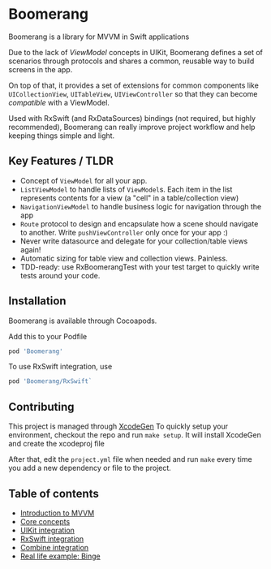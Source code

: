 # Boomerang

Boomerang is a library for MVVM in Swift applications

Due to the lack of *ViewModel* concepts in UIKit, Boomerang defines a set of scenarios through protocols and shares a common, reusable way to build screens in the app.

On top of that, it provides a set of extensions for common components like `UICollectionView`, `UITableView`, `UIViewController` so that they can become *compatible* with a ViewModel.

Used with RxSwift (and RxDataSources) bindings (not required, but highly recommended), Boomerang can really improve project workflow and help keeping things simple and light.

## Key Features / TLDR

- Concept of `ViewModel` for all your app.
- `ListViewModel` to handle lists of `ViewModel`s. Each item in the list represents contents for a view (a "cell" in a table/collection view)
- `NavigationViewModel` to handle business logic for navigation through the app 
- `Route` protocol to design and encapsulate how a scene should navigate to another. Write `pushViewController` only once for your app :) 
- Never write datasource and delegate for your collection/table views again!
- Automatic sizing for table view and collection views. Painless.
- TDD-ready: use RxBoomerangTest with your test target to quickly write tests around your code. 


## Installation

Boomerang is available through Cocoapods.

Add this to your Podfile

```ruby
pod 'Boomerang'
```

To use RxSwift integration, use

```ruby
pod 'Boomerang/RxSwift`
```

## Contributing

This project is managed through [XcodeGen](https://github.com/yonaskolb/XcodeGen)
To quickly setup your environment, checkout the repo and run `make setup`. It will install XcodeGen and create the xcodeproj file

After that, edit the `project.yml` file when needed and run `make` every time you add a new dependency or file to the project.


## Table of contents

- [Introduction to MVVM](documentation/mvvm.md)
- [Core concepts](documentation/concepts.md)
- [UIKit integration](documentation/uikit.md)
- [RxSwift integration](documentation/rxswift.md)
- [Combine integration](documentation/combine.md)
- [Real life example: Binge](https://github.com/stefanomondino/Binge)
